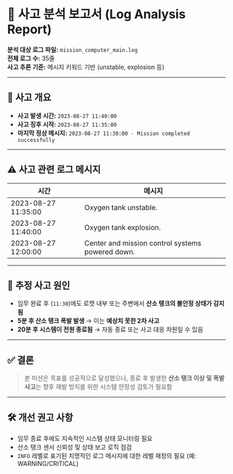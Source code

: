 # 🚀 사고 분석 보고서 (Log Analysis Report)

**분석 대상 로그 파일:** `mission_computer_main.log`  
**전체 로그 수:** 35줄  
**사고 추론 기준:** 메시지 키워드 기반 (unstable, explosion 등)

---

## 📌 사고 개요

- **사고 발생 시간:** `2023-08-27 11:40:00`
- **사고 징후 시작:** `2023-08-27 11:35:00`
- **마지막 정상 메시지:** `2023-08-27 11:30:00 - Mission completed successfully`

---

## ⚠️ 사고 관련 로그 메시지

| 시간                | 메시지                                           |
| ------------------- | ------------------------------------------------ |
| 2023-08-27 11:35:00 | Oxygen tank unstable.                            |
| 2023-08-27 11:40:00 | Oxygen tank explosion.                           |
| 2023-08-27 12:00:00 | Center and mission control systems powered down. |

---

## 🧠 추정 사고 원인

- 임무 완료 후 (`11:30`)에도 로켓 내부 또는 주변에서 **산소 탱크의 불안정 상태가 감지됨**
- **5분 후 산소 탱크 폭발 발생** → 이는 **예상치 못한 2차 사고**
- **20분 후 시스템이 전원 종료됨** → 자동 종료 또는 사고 대응 차원일 수 있음

---

## ✅ 결론

> 본 미션은 목표를 성공적으로 달성했으나, 종료 후 발생한 **산소 탱크 이상 및 폭발 사고**는 향후 재발 방지를 위한 시스템 안정성 검토가 필요함

---

## 🛠 개선 권고 사항

- 임무 종료 후에도 지속적인 시스템 상태 모니터링 필요
- 산소 탱크 센서 신뢰성 및 상태 보고 로직 점검
- `INFO` 레벨로 표기된 치명적인 로그 메시지에 대한 레벨 재정의 필요 (예: WARNING/CRITICAL)
